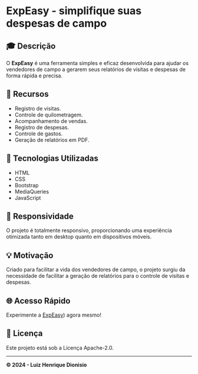 # ExpEasy - simplifique suas despesas de campo


## 🎓 Descrição
O **ExpEasy** é uma ferramenta simples e eficaz desenvolvida para ajudar os vendedores de campo a gerarem seus relatórios de visitas e despesas de forma rápida e precisa.

## 🚀 Recursos
- Registro de visitas.
- Controle de quilometragem.
- Acompanhamento de vendas.
- Registro de despesas.
- Controle de gastos.
- Geração de relatórios em PDF.

## 🔧 Tecnologias Utilizadas
- HTML
- CSS
- Bootstrap
- MediaQueries
- JavaScript

## 📱 Responsividade
O projeto é totalmente responsivo, proporcionando uma experiência otimizada tanto em desktop quanto em dispositivos móveis.

## 💡 Motivação
Criado para facilitar a vida dos vendedores de campo, o projeto surgiu da necessidade de facilitar a geração de relatórios para o controle de visitas e despesas.

## 🌐 Acesso Rápido
Experimente a [ExpEasy]([link_para_o_projeto](https://expeasy.vercel.app/)/)) agora mesmo!

## 📄 Licença
Este projeto está sob a Licença Apache-2.0.

---

**© 2024 - Luiz Henrique Dionisio**
